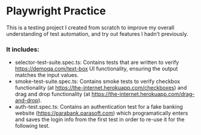 # Playwright Practice #

This is a testing project I created from scratch to improve my overall understanding of test automation, and try out features I hadn't previously.

### It includes: ###
* selector-test-suite.spec.ts: Contains tests that are written to verify https://demoqa.com/text-box UI functionality, ensuring the output matches the input values. 
* smoke-test-suite.spec.ts: Contains smoke tests to verify checkbox functionality (at https://the-internet.herokuapp.com/checkboxes) and drag and drop functionality (at https://the-internet.herokuapp.com/drag-and-drop).
* auth-test.spec.ts: Contains an authentication test for a fake banking website (https://parabank.parasoft.com) which programatically enters and saves the login info from the first test in order to re-use it for the following test.
